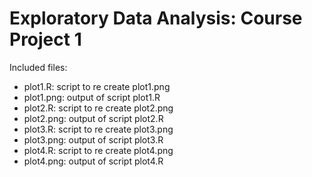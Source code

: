 # Exploratory Data Analysis: Course Project 1
Included files:
- plot1.R: script to re create plot1.png
- plot1.png: output of script plot1.R
- plot2.R: script to re create plot2.png
- plot2.png: output of script plot2.R
- plot3.R: script to re create plot3.png
- plot3.png: output of script plot3.R
- plot4.R: script to re create plot4.png
- plot4.png: output of script plot4.R
